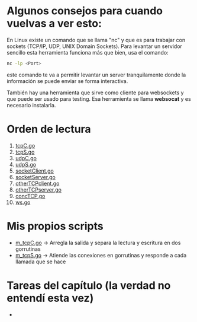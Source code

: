 # Algunos consejos para cuando vuelvas a ver esto:
En Linux existe un comando que se llama "nc" y que es para trabajar con sockets (TCP/IP, UDP, UNIX Domain Sockets). Para levantar un servidor sencillo esta herramienta funciona más que bien, usa el comando:
```bash
nc -lp <Port>
```
este comando te va a permitir levantar un server tranquilamente donde la información se puede enviar se forma interactiva.

También hay una herramienta que sirve como cliente para websockets y que puede ser usado para testing. Esa herramienta se llama **websocat** y es necesario instalarla.

# Orden de lectura
1. [tcpC.go](tcpC.go)
2. [tcpS.go](tcpS.go)
3. [udpC.go](udpC.go)
4. [udpS.go](udpS.go)
5. [socketClient.go](socketClient.go)
6. [socketServer.go](socketServer.go)
7. [otherTCPclient.go](otherTCPclient.go)
8. [otherTCPserver.go](otherTCPserver.go)
9. [concTCP.go](concTCP.go)
10. [ws.go](ws.go)

# Mis propios scripts
- [m_tcpC.go](m_tcpC.go) -> Arregla la salida y separa la lectura y escritura en dos gorrutinas
- [m_tcpS.go](m_tcpS.go) -> Atiende las conexiones en gorrutinas y responde a cada llamada que se hace

# Tareas del capítulo (la verdad no entendí esta vez)
- 
